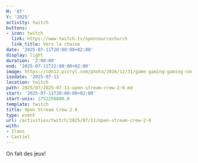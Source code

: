```yaml
---
M: '07'
Y: '2025'
activity: twitch
buttons:
- icon: twitch
  link: https://www.twitch.tv/opensourcechurch
  link_title: Vers la chaine
date: '2025-07-11T20:00:00+02:00'
display: light
duration: '2:00:00'
end: '2025-07-11T22:00:00+02:00'
image: https://cdn12.picryl.com/photo/2016/12/31/game-gaming-gaming-console-science-technology-555734-1024.png
isodate: '2025-07-11'
location: twitch
path: 2025/07/2025-07-11-open-stream-crew-2-0.md
start: '2025-07-11T20:00:00+02:00'
start-unix: 1752256800.0
template: twitch
title: Open Stream Crew 2.0
type: event
url: /activities/twitch/2025/07/11/open-stream-crew-2-0
with:
- Ilans
- Castiel
---
```

On fait des jeux!